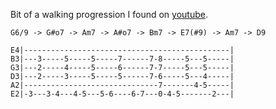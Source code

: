 Bit of a walking progression I found on [youtube](https://www.youtube.com/watch?v=x5kDGjnp2no).

`G6/9 -> G#o7 -> Am7 -> A#o7 -> Bm7 -> E7(#9) -> Am7 -> D9`

```
E4|----------------------------------------------|
B3|---3-----5-----5-----7------7-8-----5---5-----|
G3|---2-----4-----5-----6------7-7-----5---5-----|
D3|---2-----3-----5-----5------7-6-----5---4-----|
A2|------------------------------7-------4-5-----|
E2|-3---3-4---4-5---5-6----6-7---0-4-5-------2---|
```
